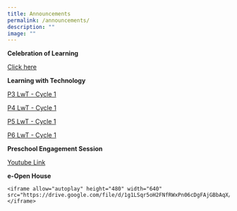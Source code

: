 ```yaml
---
title: Announcements
permalink: /announcements/
description: ""
image: ""
---
```

**Celebration of Learning**

[Click here](https://sites.google.com/moe.edu.sg/adpscol/home)

**Learning with Technology**

[P3 LwT - Cycle 1](/files/P3%20LwT%20Tasks_Cycle%201.pdf)

[P4 LwT - Cycle 1](/files/P4%20LwT%20Tasks_Cycle%201.pdf)

[P5 LwT - Cycle 1](/files/P5%20LwT%20Tasks_Cycle%201.pdf)

[P6 LwT - Cycle 1](/files/P6%20LwT%20Tasks_Cycle%201.pdf)


**Preschool Engagement Session**

[Youtube Link](https://www.youtube.com/watch?v=UrSj4XcOkF0)

**e-Open House**

```
<iframe allow="autoplay" height="480" width="640" src="https://drive.google.com/file/d/1g1LSqr5oH2FNfRWxPn06cDgFAjGBbAqX/preview"></iframe>
```